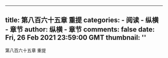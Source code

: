 
---
title: 第八百六十五章  重提
categories: 
    - 阅读
    - 纵横 - 章节
author: 纵横 - 章节
comments: false
date: Fri, 26 Feb 2021 23:59:00 GMT
thumbnail: ''
---

<div>   
第八百六十五章  重提  
</div>
            